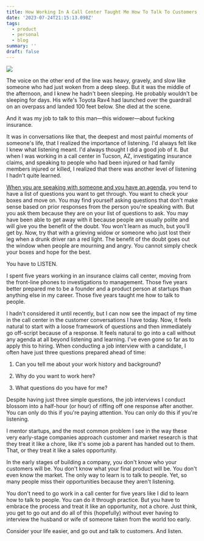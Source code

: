 ```yaml
---
title: How Working In A Call Center Taught Me How To Talk To Customers
date: '2023-07-24T21:15:13.098Z'
tags:
  - product
  - personal
  - blog
summary: ''
draft: false
---
```

![](https://images.unsplash.com/photo-1626863905121-3b0c0ed7b94c?crop=entropy&cs=tinysrgb&fit=max&fm=jpg&ixid=M3w0MDkwMjh8MHwxfHNlYXJjaHw0fHxjYWxsJTIwY2VudGVyfGVufDB8fHx8MTY5MDIzNTUxNnww&ixlib=rb-4.0.3&q=80&w=1080)

The voice on the other end of the line was heavy, gravely, and slow like someone who had just woken from a deep sleep. But it was the middle of the afternoon, and I knew he hadn't been sleeping. He probably wouldn't be sleeping for days. His wife's Toyota Rav4 had launched over the guardrail on an overpass and landed 100 feet below. She died at the scene.

And it was my job to talk to this man—this widower—about fucking insurance.

It was in conversations like that, the deepest and most painful moments of someone's life, that I realized the importance of listening. I'd always felt like I knew what listening meant. I'd always thought I did a good job of it. But when I was working in a call center in Tucson, AZ, investigating insurance claims, and speaking to people who had been injured or had family members injured or killed, I realized that there was another level of listening I hadn't quite learned.

[When you are speaking with someone and you have an agenda](https://polluterofminds.com/blog/agendas_make_you_a_passive_listener/), you tend to have a list of questions you want to get through. You want to check your boxes and move on. You may find yourself asking questions that don't make sense based on prior responses from the person you're speaking with. But you ask them because they are on your list of questions to ask. You may have been able to get away with it because people are usually polite and will give you the benefit of the doubt. You won't learn as much, but you'll get by. Now, try that with a grieving widow or someone who just lost their leg when a drunk driver ran a red light. The benefit of the doubt goes out the window when people are mourning and angry. You cannot simply check your boxes and hope for the best.

You have to LISTEN.

I spent five years working in an insurance claims call center, moving from the front-line phones to investigations to management. Those five years better prepared me to be a founder and a product person at startups than anything else in my career. Those five years taught me how to talk to people.

I hadn't considered it until recently, but I can now see the impact of my time in the call center in the customer conversations I have today. Now, it feels natural to start with a loose framework of questions and then immediately go off-script because of a response. It feels natural to go into a call without any agenda at all beyond listening and learning. I've even gone so far as to apply this to hiring. When conducting a job interview with a candidate, I often have just three questions prepared ahead of time:

1.  Can you tell me about your work history and background?
    
2.  Why do you want to work here?
    
3.  What questions do you have for me?
    

Despite having just three simple questions, the job interviews I conduct blossom into a half-hour (or hour) of riffing off one response after another. You can only do this if you're paying attention. You can only do this if you're listening.

I mentor startups, and the most common problem I see in the way these very early-stage companies approach customer and market research is that they treat it like a chore, like it's some job a parent has handed out to them. That, or they treat it like a sales opportunity.

In the early stages of building a company, you don't know who your customers will be. You don't know what your final product will be. You don't even know the market. The only way to learn is to talk to people. Yet, so many people miss their opportunities because they aren't listening.

You don't need to go work in a call center for five years like I did to learn how to talk to people. You can do it through practice. But you have to embrace the process and treat it like an opportunity, not a chore. Just think, you get to go out and do all of this (hopefully) without ever having to interview the husband or wife of someone taken from the world too early.

Consider your life easier, and go out and talk to customers. And listen.
